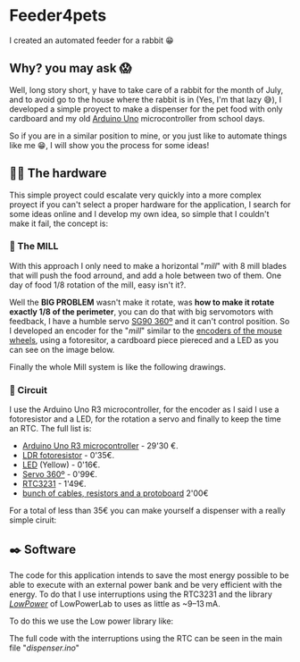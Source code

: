 # Feeder4pets
I created an automated feeder for a rabbit 😁 

## Why? you may ask 😱
Well, long story short, y have to take care of a rabbit for the month of July, and to avoid go to the house where the rabbit is in (Yes, I'm that lazy 😅), I developed a simple proyect to make a dispenser for the pet food with only cardboard and my old [Arduino Uno](https://store.arduino.cc/products/arduino-uno-rev3?srsltid=AfmBOorJnbd139dxaxaAQkf2PpH3Emm7-MJmiFvstXOTHKIlZhMDNLmq) microcontroller from school days.

So if you are in a similar position to mine, or you just like to automate things like me 😁, I will show you the process for some ideas!

## 🐢🔨 The hardware 
This simple proyect could escalate very quickly into a more complex proyect if you can't select a proper hardware for the application, I search for some ideas online and I develop my own idea, so simple that I couldn't make it fail, the concept is:

### 🎡 The MILL 
With this approach I only need to make a horizontal "_mill_" with 8 mill blades that will push the food arround, and add a hole between two of them. One day of food 1/8 rotation of the mill, easy isn't it?.

Well the **BIG PROBLEM** wasn't make it rotate, was **how to make it rotate exactly 1/8 of the perimeter**, you can do that with big servomotors with feedback, I have a humble servo [SG90 360º](https://www.micro-semiconductor.fr/datasheet/b6-SER0043.pdf) and it can't control position. So I developed an encoder for the "_mill_" similar to the [encoders of the mouse wheels](https://en.wikipedia.org/wiki/Rotary_encoder), using a fotoresitor, a cardboard piece piereced and a LED as you can see on the image below.


Finally the whole Mill system is like the following drawings.


### 📎 Circuit
I use the Arduino Uno R3 microcontroller, for the encoder as I said I use a fotoresistor and a LED, for the rotation a servo and finally to keep the time an RTC. The full list is:
- [Arduino Uno R3 microcontroller](https://store.arduino.cc/products/arduino-uno-rev3?srsltid=AfmBOorJnbd139dxaxaAQkf2PpH3Emm7-MJmiFvstXOTHKIlZhMDNLmq) - 29'30 €.
- [LDR fotoresistor](https://www.luisllamas.es/en/measure-light-level-arduino-ldr-photoresistor/) - 0'35€.
- [LED](https://learn.adafruit.com/all-about-leds/the-led-datasheet) (Yellow) - 0'16€.
- [Servo 360º](https://www.electrocomponentes.es/motores-y-servos/931-servo-mini-sg90-9g-micro-360-motor-paso-a-paso-giro-continuo.html) - 0'99€.
- [RTC3231](https://es.aliexpress.com/item/1005006127416923.html?src=google&pdp_npi=4%40dis!EUR!4.25!1.49!!!!!%40!12000035879185769!ppc!!!&snpsid=1&snps=y&snpsid=1&src=google&albch=shopping&acnt=439-079-4345&isdl=y&slnk=&plac=&mtctp=&albbt=Google_7_shopping&aff_platform=google&aff_short_key=UneMJZVf&gclsrc=aw.ds&&albagn=888888&&ds_e_adid=&ds_e_matchtype=&ds_e_device=c&ds_e_network=x&ds_e_product_group_id=&ds_e_product_id=es1005006127416923&ds_e_product_merchant_id=5551326180&ds_e_product_country=ES&ds_e_product_language=es&ds_e_product_channel=online&ds_e_product_store_id=&ds_url_v=2&albcp=20007147547&albag=&isSmbAutoCall=false&needSmbHouyi=false&gad_source=1&gad_campaignid=19998877869&gbraid=0AAAAACbpfvZNW1XJTN-0dUVVNRU8wRm1T&gclid=CjwKCAjwyb3DBhBlEiwAqZLe5OO42gJm4CRIlCElcgCkL_AS93jTn0qfm2HM43VHM9N_4EgJj30E_RoCvFsQAvD_BwE) - 1'49€.
- [bunch of cables, resistors and a protoboard](https://solectroshop.com/es/placas-de-pruebas-protoboard/256-placa-prototipo-protoboard-breadboard-400-puntos-arduino-5905323238381.html?srsltid=AfmBOorbpLdx1sRy4ew9aUN4s4LWh7R0Y5SuwKCbuFp5khx8BQtBL-sKNPI) 2'00€

For a total of less than 35€ you can make yourself a dispenser with a really simple ciruit:


## ✒️ Software
The code for this application intends to save the most energy possible to be able to execute with an external power bank and be very efficient with the energy. To do that I use interruptions using the RTC3231 and the library [_LowPower_](https://docs.arduino.cc/libraries/lowpower_lowpowerlab/) of LowPowerLab to uses as little as ~9–13 mA.

To do this we use the Low power library like:


The full code with the interruptions using the RTC can be seen in the main file "_dispenser.ino_"
